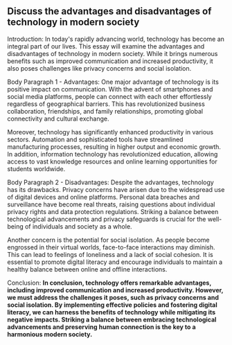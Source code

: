 ## Discuss the advantages and disadvantages of technology in modern society

Introduction: In today's rapidly advancing world, technology has become an integral part of our lives. This essay will examine the advantages and disadvantages of technology in modern society. While it brings numerous benefits such as improved communication and increased productivity, it also poses challenges like privacy concerns and social isolation.

Body Paragraph 1 - Advantages: One major advantage of technology is its positive impact on communication. With the advent of smartphones and social media platforms, people can connect with each other effortlessly regardless of geographical barriers. This has revolutionized business collaboration, friendships, and family relationships, promoting global connectivity and cultural exchange.

Moreover, technology has significantly enhanced productivity in various sectors. Automation and sophisticated tools have streamlined manufacturing processes, resulting in higher output and economic growth. In addition, information technology has revolutionized education, allowing access to vast knowledge resources and online learning opportunities for students worldwide.

Body Paragraph 2 - Disadvantages: Despite the advantages, technology has its drawbacks. Privacy concerns have arisen due to the widespread use of digital devices and online platforms. Personal data breaches and surveillance have become real threats, raising questions about individual privacy rights and data protection regulations. Striking a balance between technological advancements and privacy safeguards is crucial for the well-being of individuals and society as a whole.

Another concern is the potential for social isolation. As people become engrossed in their virtual worlds, face-to-face interactions may diminish. This can lead to feelings of loneliness and a lack of social cohesion. It is essential to promote digital literacy and encourage individuals to maintain a healthy balance between online and offline interactions.

Conclusion:
**In conclusion, technology offers remarkable advantages, including improved communication and increased productivity. However, we must address the challenges it poses, such as privacy concerns and social isolation. By implementing effective policies and fostering digital literacy, we can harness the benefits of technology while mitigating its negative impacts. Striking a balance between embracing technological advancements and preserving human connection is the key to a harmonious modern society.**